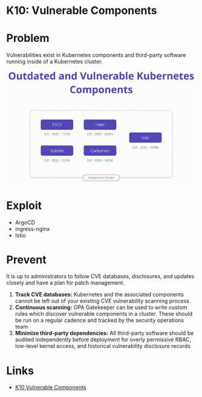 # K10: Vulnerable Components

# Problem

Vulnerabilities exist in Kubernetes components and third-party software running inside of a Kubernetes cluster. 

![diagram](../assets/img/k10.png)

# Exploit

- ArgoCD
- ingress-nginx
- Istio 

# Prevent

It is up to administrators to follow CVE databases, disclosures, and updates closely and have a plan for patch management.

1. **Track CVE databases:** Kubernetes and the associated components cannot be left out of your existing CVE vulnerability scanning process
1. **Continuous scanning:** OPA Gatekeeper can be used to write custom rules which discover vulnerable components in a cluster. These should be run on a regular cadence and tracked by the security operations team
1. **Minimize third-party dependencies:** All third-party software should be audited independently before deployment for overly permissive RBAC, low-level kernel access, and historical vulnerability disclosure records

# Links

- [K10 Vulnerable Components](https://owasp.org/www-project-kubernetes-top-ten/2022/en/src/K10-vulnerable-components)